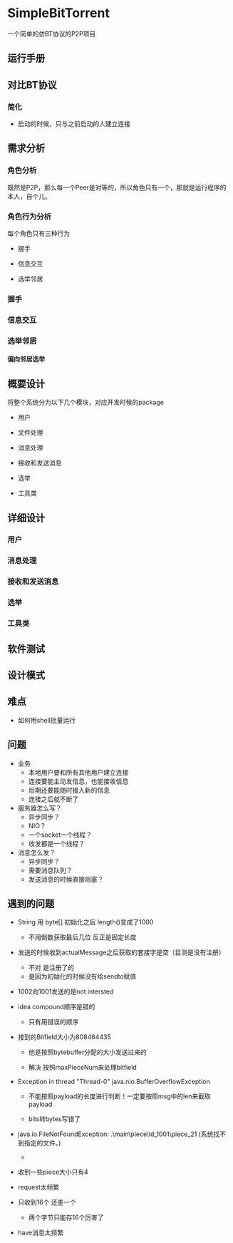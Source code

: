 # SimpleBitTorrent

一个简单的仿BT协议的P2P项目

## 运行手册

## 对比BT协议

### 简化

+ 启动的时候，只与之前启动的人建立连接

## 需求分析

### 角色分析

既然是P2P，那么每一个Peer是对等的，所以角色只有一个，那就是运行程序的本人，自个儿。

### 角色行为分析

每个角色只有三种行为

+ 握手

+ 信息交互

+ 选举邻居

### 握手

### 信息交互

### 选举邻居

#### 偏向邻居选举



## 概要设计

将整个系统分为以下几个模块，对应开发时候的package

+ 用户

+ 文件处理

+ 消息处理

+ 接收和发送消息

+ 选举

+ 工具类

## 详细设计

### 用户

### 消息处理

### 接收和发送消息

### 选举

### 工具类

## 软件测试

## 设计模式

## 难点

+ 如何用shell批量运行

## 问题
+ 业务
    + 本地用户要和所有其他用户建立连接
    + 连接要能主动发信息，也能接收信息
    + 后期还要能随时接入新的信息
    + 连接之后就不断了
+ 服务器怎么写？
    + 异步同步？
    + NIO？
    + 一个socket一个线程？
    + 收发都是一个线程？
+ 消息怎么发？
    + 异步同步？
    + 需要消息队列？
    + 发送消息的时候直接阻塞？

## 遇到的问题

+ String 用 byte[] 初始化之后 length()变成了1000

    + 不用倒数获取最后几位 反正是固定长度

+ 发送的时候收到actualMessage之后获取的套接字是空（目测是没有注册）

    + 不对 是注册了的
    + 是因为初始化的时候没有给sendto赋值

+ 1002向1001发送的是not intersted

+ idea compound顺序是错的
    
    + 只有用错误的顺序
    
+ 接到的Bitfield大小为808464435

    + 他是按照bytebuffer分配的大小发送过来的
    
    + 解决 按照maxPieceNum来处理bitfield
    
+ Exception in thread "Thread-0" java.nio.BufferOverflowException
    
    + 不能按照payload的长度进行判断！一定要按照msg中的len来截取payload
    
    + bits转bytes写错了
    
+ java.io.FileNotFoundException: .\main\piece\id_1001\piece_21 (系统找不到指定的文件。)

    + 
    
+ 收到一些piece大小只有4

+ request太频繁

+ 只收到16个 还差一个

    + 两个字节只能存16个厉害了

+ have消息太频繁
